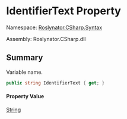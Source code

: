 # IdentifierText Property

Namespace: [Roslynator.CSharp.Syntax](../../README.md)

Assembly: Roslynator\.CSharp\.dll

## Summary

Variable name\.

```csharp
public string IdentifierText { get; }
```

#### Property Value

[String](https://docs.microsoft.com/en-us/dotnet/api/system.string)


